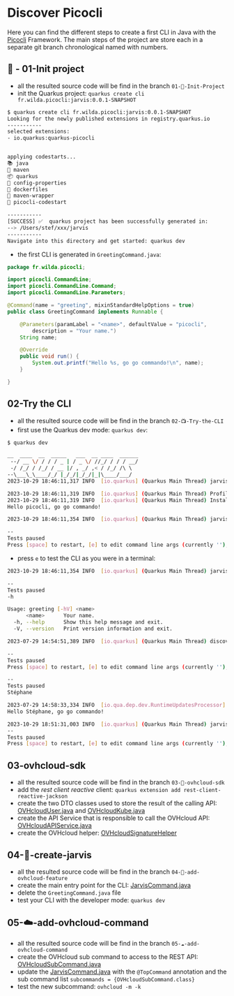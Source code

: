 # Discover Picocli

Here you can find the different steps to create a first CLI in Java with the [Picocli](https://picocli.info/) Framework.
The main steps of the project are store each in a separate git branch chronological named with numbers.

## 🎉 - 01-Init project
 - all the resulted source code will be find in the branch `01-🎉-Init-Project`
 - init the Quarkus project: `quarkus create cli fr.wilda.picocli:jarvis:0.0.1-SNAPSHOT`
```bash
$ quarkus create cli fr.wilda.picocli:jarvis:0.0.1-SNAPSHOT  
Looking for the newly published extensions in registry.quarkus.io
-----------
selected extensions: 
- io.quarkus:quarkus-picocli


applying codestarts...
📚 java
🔨 maven
📦 quarkus
📝 config-properties
🔧 dockerfiles
🔧 maven-wrapper
🚀 picocli-codestart

-----------
[SUCCESS] ✅  quarkus project has been successfully generated in:
--> /Users/stef/xxx/jarvis
-----------
Navigate into this directory and get started: quarkus dev
```
 - the first CLI is generated in `GreetingCommand.java`:
```java
package fr.wilda.picocli;

import picocli.CommandLine;
import picocli.CommandLine.Command;
import picocli.CommandLine.Parameters;

@Command(name = "greeting", mixinStandardHelpOptions = true)
public class GreetingCommand implements Runnable {

    @Parameters(paramLabel = "<name>", defaultValue = "picocli",
        description = "Your name.")
    String name;

    @Override
    public void run() {
        System.out.printf("Hello %s, go go commando!\n", name);
    }

}
```

## 02-Try the CLI

 - all the resulted source code will be find in the branch `02-📺-Try-the-CLI`
 - first use the Quarkus dev mode: `quarkus dev`:
```bash
$ quarkus dev

__  ____  __  _____   ___  __ ____  ______ 
 --/ __ \/ / / / _ | / _ \/ //_/ / / / __/ 
 -/ /_/ / /_/ / __ |/ , _/ ,< / /_/ /\ \   
--\___\_\____/_/ |_/_/|_/_/|_|\____/___/   
2023-10-29 18:46:11,317 INFO  [io.quarkus] (Quarkus Main Thread) jarvis 0.0.1-SNAPSHOT on JVM (powered by Quarkus 3.5.0) started in 0.497s. 

2023-10-29 18:46:11,319 INFO  [io.quarkus] (Quarkus Main Thread) Profile dev activated. Live Coding activated.
2023-10-29 18:46:11,319 INFO  [io.quarkus] (Quarkus Main Thread) Installed features: [cdi, picocli]
Hello picocli, go go commando!

2023-10-29 18:46:11,354 INFO  [io.quarkus] (Quarkus Main Thread) jarvis stopped in 0.002s

--
Tests paused
Press [space] to restart, [e] to edit command line args (currently ''), [r] to resume testing, [o] Toggle test output, [:] for the terminal, [h] for more options>
```
 - press `e` to test the CLI as you were in a terminal:
```bash
2023-10-29 18:46:11,354 INFO  [io.quarkus] (Quarkus Main Thread) jarvis stopped in 0.002s

--
Tests paused
-h

Usage: greeting [-hV] <name>
      <name>      Your name.
  -h, --help      Show this help message and exit.
  -V, --version   Print version information and exit.

2023-07-29 14:54:51,389 INFO  [io.quarkus] (Quarkus Main Thread) discover-picocli stopped in 0.000s

--
Tests paused
Press [space] to restart, [e] to edit command line args (currently ''), [r] to resume testing, [o] Toggle test output, [:] for the terminal, [h] for more options>

--
Tests paused
Stéphane

2023-07-29 14:58:33,334 INFO  [io.qua.dep.dev.RuntimeUpdatesProcessor] (Aesh InputStream Reader) Live reload total time: 0.097s 
Hello Stéphane, go go commando!

2023-10-29 18:51:31,003 INFO  [io.quarkus] (Quarkus Main Thread) jarvis stopped in 0.000s
--
Tests paused
Press [space] to restart, [e] to edit command line args (currently ''), [r] to resume testing, [o] Toggle test output, [:] for the terminal, [h] for more options>
```

## 03-ovhcloud-sdk

 - all the resulted source code will be find in the branch `03-🔗-ovhcloud-sdk`
 - add the _rest client reactive_ client: `quarkus extension add rest-client-reactive-jackson`
 - create the two DTO classes used to store the result of the calling API: [OVHcloudUser.java](./src/main/java/fr/wilda/picocli/sdk/OVHcloudUser.java) and [OVHcloudKube.java](./src/main/java/fr/wilda/picocli/sdk/OVHcloudKube.java)
 - create the API Service that is responsible to call the OVHcloud API: [OVHcloudAPIService.java](./src/main/java/fr/wilda/picocli/sdk/OVHcloudAPIService.java)
 - create the OVHcloud helper: [OVHcloudSignatureHelper](./src/main/java/fr/wilda/picocli/sdk/OVHcloudSignatureHelper.java)

## 04-🤖-create-jarvis

 - all the resulted source code will be find in the branch `04-🤖-add-ovhcloud-feature`
 - create the main entry point for the CLI: [JarvisCommand.java](./src/main/java/fr/wilda/picocli/JarvisCommand.java)
 - delete the `GreetingCommand.java` file
 - test your CLI with the developer mode: `quarkus dev`

## 05-☁️-add-ovhcloud-command

- all the resulted source code will be find in the branch `05-☁️-add-ovhcloud-command`
- create the OVHcloud sub command to access to the REST API: [OVHcloudSubCommand.java](./src/main/java/fr/wilda/picocli/OVHcloudSubCommand.java)
- update the [JarvisCommand.java](./src/main/java/fr/wilda/picocli/JarvisCommand.java) with the `@TopCommand` annotation and the sub command list `subcommands = {OVHcloudSubCommand.class}` 
- test the new subcommand: `ovhcloud -m -k`
